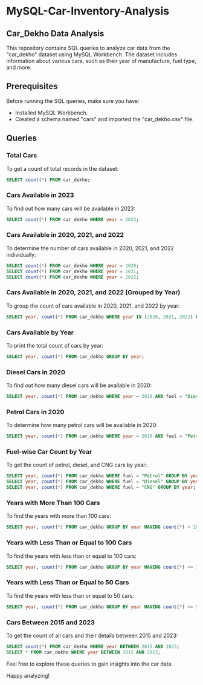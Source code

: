 # MySQL-Car-Inventory-Analysis

## Car_Dekho Data Analysis

This repository contains SQL queries to analyze car data from the "car_dekho" dataset using MySQL Workbench. The dataset includes information about various cars, such as their year of manufacture, fuel type, and more.

## Prerequisites

Before running the SQL queries, make sure you have:

- Installed MySQL Workbench.
- Created a schema named "cars" and imported the "car_dekho.csv" file.

## Queries

### Total Cars

To get a count of total records in the dataset:

```sql
SELECT count(*) FROM car_dekho;
```

### Cars Available in 2023

To find out how many cars will be available in 2023:

```sql
SELECT count(*) FROM car_dekho WHERE year = 2023;
```

### Cars Available in 2020, 2021, and 2022

To determine the number of cars available in 2020, 2021, and 2022 individually:

```sql
SELECT count(*) FROM car_dekho WHERE year = 2020;
SELECT count(*) FROM car_dekho WHERE year = 2021;
SELECT count(*) FROM car_dekho WHERE year = 2022;
```

### Cars Available in 2020, 2021, and 2022 (Grouped by Year)

To group the count of cars available in 2020, 2021, and 2022 by year:

```sql
SELECT year, count(*) FROM car_dekho WHERE year IN (2020, 2021, 2022) GROUP BY year;
```

### Cars Available by Year

To print the total count of cars by year:

```sql
SELECT year, count(*) FROM car_dekho GROUP BY year;
```

### Diesel Cars in 2020

To find out how many diesel cars will be available in 2020:

```sql
SELECT year, count(*) FROM car_dekho WHERE year = 2020 AND fuel = "Diesel";
```

### Petrol Cars in 2020

To determine how many petrol cars will be available in 2020:

```sql
SELECT year, count(*) FROM car_dekho WHERE year = 2020 AND fuel = "Petrol";
```

### Fuel-wise Car Count by Year

To get the count of petrol, diesel, and CNG cars by year:

```sql
SELECT year, count(*) FROM car_dekho WHERE fuel = "Petrol" GROUP BY year;
SELECT year, count(*) FROM car_dekho WHERE fuel = "Diesel" GROUP BY year;
SELECT year, count(*) FROM car_dekho WHERE fuel = "CNG" GROUP BY year;
```

### Years with More Than 100 Cars

To find the years with more than 100 cars:

```sql
SELECT year, count(*) FROM car_dekho GROUP BY year HAVING count(*) > 100;
```

### Years with Less Than or Equal to 100 Cars

To find the years with less than or equal to 100 cars:

```sql
SELECT year, count(*) FROM car_dekho GROUP BY year HAVING count(*) <= 100;
```

### Years with Less Than or Equal to 50 Cars

To find the years with less than or equal to 50 cars:

```sql
SELECT year, count(*) FROM car_dekho GROUP BY year HAVING count(*) <= 50;
```

### Cars Between 2015 and 2023

To get the count of all cars and their details between 2015 and 2023:

```sql
SELECT count(*) FROM car_dekho WHERE year BETWEEN 2015 AND 2023;
SELECT * FROM car_dekho WHERE year BETWEEN 2015 AND 2023;
```

Feel free to explore these queries to gain insights into the car data. 

Happy analyzing!

